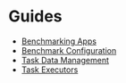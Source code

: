 # Guides

<!-- Links are relative to file -->
- [Benchmarking Apps](apps.md)
- [Benchmark Configuration](config.md)
- [Task Data Management](data.md)
- [Task Executors](executor.md)
